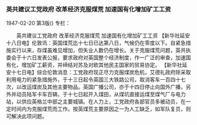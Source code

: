 ### 英共建议工党政府  改革经济克服煤荒  加速国有化增加矿工工资

1947-02-20
第3版()
专栏：

　　英共建议工党政府
    改革经济克服煤荒
    加速国有化增加矿工工资
    【新华社延安十八日电】伦敦讯：英国煤荒迄十七日已达第八日，气候仍在零度以下。自紧急措施实行以来，存煤虽难见增加，但失业人数仍在增长。关于克服煤荒问题，英共执委会于十六日发表公报，要求政府对英国整个经济制度，作一广泛的审查，加速国有化，增加矿工薪资，并缔结对苏及对欧其他民主国家的贸易协定。
    【新华社延安十七日电】综合伦敦消息：工党政府现正尽力克服煤炭危机，艾德礼政府除采取利用电力的紧急措施外，于十三日起令英国三大铁路公司，取消客车一百四十七次，以改运煤炭及其他主要物品。英国广播公司，亦于十四日停止向国外广播，另外并动员陆军卡车百辆，于十七日起开入煤田，从煤坑直接运煤至煤气厂与电力站，以供应英格兰中部之主要城镇。在人力上，工党政府各部官员多被动员，在一定时间内为克服煤荒而工作。按英煤荒主要原因之一为人工缺乏，如军队复员，则可解决此项问题。
